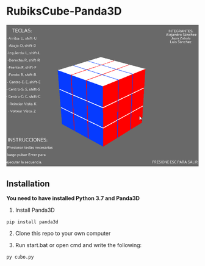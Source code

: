 # RubiksCube-Panda3D
![](docs/cubo.gif)
## Installation
**You need to have installed Python 3.7 and Panda3D**
1. Install Panda3D
```
pip install panda3d
```
2. Clone this repo to your own computer

3. Run start.bat or open cmd and write the following:
```
py cubo.py
```
